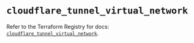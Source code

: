 # `cloudflare_tunnel_virtual_network`

Refer to the Terraform Registry for docs: [`cloudflare_tunnel_virtual_network`](https://registry.terraform.io/providers/cloudflare/cloudflare/4.34.0/docs/resources/tunnel_virtual_network).
